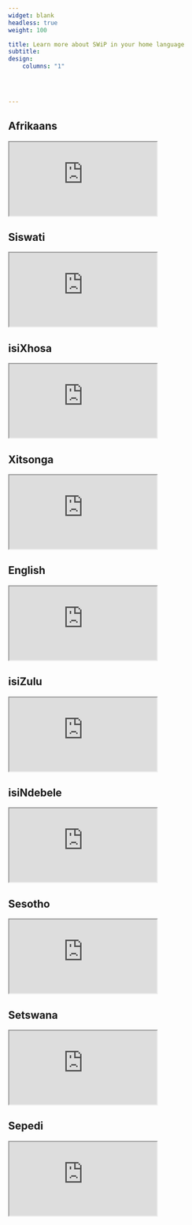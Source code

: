 ```yaml
---
widget: blank
headless: true
weight: 100

title: Learn more about SWiP in your home language
subtitle: 
design:
    columns: "1"
      



---
```

<div class="row">
    <div class="col-sm-4">
      <h2> Afrikaans </h2>
      <iframe src="https://drive.google.com/file/d/1yfJW8gn6DBGT5fME9vZJYB2cuEneQch8/preview"  allow="autoplay"></iframe>
    </div>
    <div class="col-sm-4">
      <h2> Siswati </h2>
      <iframe src="https://drive.google.com/file/d/1_5FiQZouzmF7GVCoc4S_jnDsMk0cbNkb/preview"  allow="autoplay"></iframe>    
    </div>
    <div class="col-sm-4">
      <h2> isiXhosa </h2>
      <iframe src="https://drive.google.com/file/d/1MvDKgmLDDnzVbhLZQuc1SdJcXUxfi7ir/preview"  allow="autoplay"></iframe>
    </div>
</div>

<div class="row">
    <div class="col-sm-4">
      <h2> Xitsonga </h2>
      <iframe src="https://drive.google.com/file/d/1QQ0LjFTVvLJ3ktcPYfonnCU53et0U-sh/preview"  allow="autoplay"></iframe>
    </div>
    <div class="col-sm-4">
      <h2> English </h2>
      <iframe src="https://drive.google.com/file/d/1vCRhXQJ6Fy5MwHcvYj_Ai1Wm6cfwbcYa/preview"  allow="autoplay"></iframe>    
    </div>
    <div class="col-sm-4">
      <h2> isiZulu </h2>
      <iframe src="https://drive.google.com/file/d/109Ez9aHJZpzeKMv5VhHDwRmW6t_JieBW/preview"  allow="autoplay"></iframe>
    </div>
</div>

<div class="row">
    <div class="col-sm-4">
      <h2> isiNdebele </h2>
      <iframe src="https://drive.google.com/file/d/1BejyEmuLo6suIA0-m-YcHORRon7QqFZb/preview"  allow="autoplay"></iframe>
    </div>
    <div class="col-sm-4">
      <h2> Sesotho </h2>
      <iframe src="https://drive.google.com/file/d/1wP3N7dGpdk2w1j2Y6A_7Cmyk8698179k/preview"  allow="autoplay"></iframe>    
    </div>
    <div class="col-sm-4">
      <h2> Setswana </h2>
      <iframe src="https://drive.google.com/file/d/1OwmEbyJh2Ll2BNimTj8QjeFTNNt75J9_/preview"  allow="autoplay"></iframe>
    </div>
</div>

<div class="row">
    <div class="col-sm-4">
      <h2> Sepedi </h2>
      <iframe src="https://drive.google.com/file/d/16RgwUN4OzXcmnd6QeaQelT2DFWl5hqhd/preview" 
       allow="autoplay"></iframe>    
    </div>
</div>